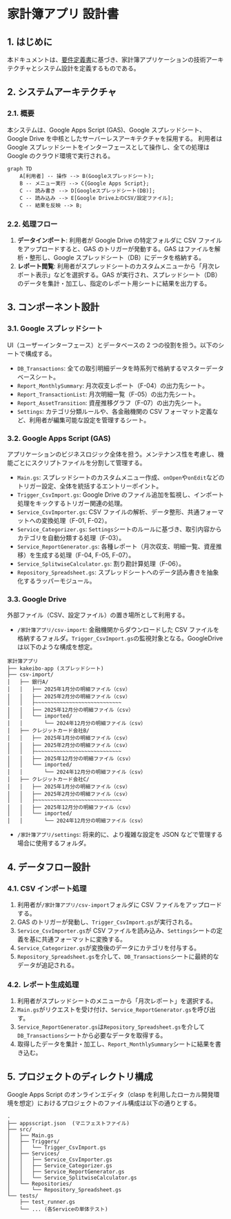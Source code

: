 # **家計簿アプリ 設計書**

## **1. はじめに**

本ドキュメントは、[要件定義書](./requirements.md)に基づき、家計簿アプリケーションの技術アーキテクチャとシステム設計を定義するものである。

## **2. システムアーキテクチャ**

### **2.1. 概要**

本システムは、Google Apps Script (GAS)、Google スプレッドシート、Google Drive を中核としたサーバーレスアーキテクチャを採用する。
利用者は Google スプレッドシートをインターフェースとして操作し、全ての処理は Google のクラウド環境で実行される。

```mermaid
graph TD
    A[利用者] -- 操作 --> B(Googleスプレッドシート);
    B -- メニュー実行 --> C{Google Apps Script};
    C -- 読み書き --> D[Googleスプレッドシート(DB)];
    C -- 読み込み --> E[Google Drive上のCSV/設定ファイル];
    C -- 結果を反映 --> B;
```

### **2.2. 処理フロー**

1.  **データインポート**: 利用者が Google Drive の特定フォルダに CSV ファイルをアップロードすると、GAS のトリガーが発動する。GAS はファイルを解析・整形し、Google スプレッドシート（DB）にデータを格納する。
2.  **レポート閲覧**: 利用者がスプレッドシートのカスタムメニューから「月次レポート表示」などを選択する。GAS が実行され、スプレッドシート（DB）のデータを集計・加工し、指定のレポート用シートに結果を出力する。

## **3. コンポーネント設計**

### **3.1. Google スプレッドシート**

UI（ユーザーインターフェース）とデータベースの 2 つの役割を担う。以下のシートで構成する。

- `DB_Transactions`: 全ての取引明細データを時系列で格納するマスターデータベースシート。
- `Report_MonthlySummary`: 月次収支レポート（F-04）の出力先シート。
- `Report_TransactionList`: 月次明細一覧（F-05）の出力先シート。
- `Report_AssetTransition`: 資産推移グラフ（F-07）の出力先シート。
- `Settings`: カテゴリ分類ルールや、各金融機関の CSV フォーマット定義など、利用者が編集可能な設定を管理するシート。

### **3.2. Google Apps Script (GAS)**

アプリケーションのビジネスロジック全体を担う。メンテナンス性を考慮し、機能ごとにスクリプトファイルを分割して管理する。

- `Main.gs`: スプレッドシートのカスタムメニュー作成、`onOpen`や`onEdit`などのトリガー設定、全体を統括するエントリーポイント。
- `Trigger_CsvImport.gs`: Google Drive のファイル追加を監視し、インポート処理をキックするトリガー関連の処理。
- `Service_CsvImporter.gs`: CSV ファイルの解析、データ整形、共通フォーマットへの変換処理（F-01, F-02）。
- `Service_Categorizer.gs`: `Settings`シートのルールに基づき、取引内容からカテゴリを自動分類する処理（F-03）。
- `Service_ReportGenerator.gs`: 各種レポート（月次収支、明細一覧、資産推移）を生成する処理（F-04, F-05, F-07）。
- `Service_SplitwiseCalculator.gs`: 割り勘計算処理（F-06）。
- `Repository_Spreadsheet.gs`: スプレッドシートへのデータ読み書きを抽象化するラッパーモジュール。

### **3.3. Google Drive**

外部ファイル（CSV、設定ファイル）の置き場所として利用する。

- `/家計簿アプリ/csv-import`: 金融機関からダウンロードした CSV ファイルを格納するフォルダ。`Trigger_CsvImport.gs`の監視対象となる。GoogleDrive は以下のような構成を想定。

```
家計簿アプリ
├── kakeibo-app (スプレッドシート)
├── csv-import/
│   ├── 銀行A/
│   │   ├── 2025年1月分の明細ファイル（csv）
│   │   ├── 2025年2月分の明細ファイル（csv）
│   │   ├~~~~~~~~~~~~~~~~~~~~~~~~~~~~
│   │   ├── 2025年12月分の明細ファイル（csv）
│   │   └── imported/
│   │       └── 2024年12月分の明細ファイル（csv）
│   ├── クレジットカード会社B/
│   │   ├── 2025年1月分の明細ファイル（csv）
│   │   ├── 2025年2月分の明細ファイル（csv）
│   │   ├~~~~~~~~~~~~~~~~~~~~~~~~~~~~
│   │   ├── 2025年12月分の明細ファイル（csv）
│   │   └── imported/
│   │       └── 2024年12月分の明細ファイル（csv）
│   ├── クレジットカード会社C/
│   │   ├── 2025年1月分の明細ファイル（csv）
│   │   ├── 2025年2月分の明細ファイル（csv）
│   │   ├~~~~~~~~~~~~~~~~~~~~~~~~~~~~
│   │   ├── 2025年12月分の明細ファイル（csv）
│   │   └── imported/
│   │       └── 2024年12月分の明細ファイル（csv）
```

- `/家計簿アプリ/settings`: 将来的に、より複雑な設定を JSON などで管理する場合に使用するフォルダ。

## **4. データフロー設計**

### **4.1. CSV インポート処理**

1.  利用者が`/家計簿アプリ/csv-import`フォルダに CSV ファイルをアップロードする。
2.  GAS のトリガーが発動し、`Trigger_CsvImport.gs`が実行される。
3.  `Service_CsvImporter.gs`が CSV ファイルを読み込み、`Settings`シートの定義を基に共通フォーマットに変換する。
4.  `Service_Categorizer.gs`が変換後のデータにカテゴリを付与する。
5.  `Repository_Spreadsheet.gs`を介して、`DB_Transactions`シートに最終的なデータが追記される。

### **4.2. レポート生成処理**

1.  利用者がスプレッドシートのメニューから「月次レポート」を選択する。
2.  `Main.gs`がリクエストを受け付け、`Service_ReportGenerator.gs`を呼び出す。
3.  `Service_ReportGenerator.gs`は`Repository_Spreadsheet.gs`を介して`DB_Transactions`シートから必要なデータを取得する。
4.  取得したデータを集計・加工し、`Report_MonthlySummary`シートに結果を書き込む。

## **5. プロジェクトのディレクトリ構成**

Google Apps Script のオンラインエディタ（clasp を利用したローカル開発環境を想定）におけるプロジェクトのファイル構成は以下の通りとする。

```
.
├── appsscript.json  (マニフェストファイル)
├── src/
│   ├── Main.gs
│   ├── Triggers/
│   │   └── Trigger_CsvImport.gs
│   ├── Services/
│   │   ├── Service_CsvImporter.gs
│   │   ├── Service_Categorizer.gs
│   │   ├── Service_ReportGenerator.gs
│   │   └── Service_SplitwiseCalculator.gs
│   └── Repositories/
│       └── Repository_Spreadsheet.gs
└── tests/
    ├── test_runner.gs
    └── ... (各Serviceの単体テスト)
```
